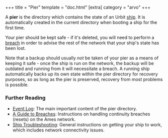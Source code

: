 +++
title = "Pier"
template = "doc.html"
[extra]
category = "arvo"
+++

A **pier** is the directory which contains the state of an Urbit [ship](../ship). It is automatically created in the current directory when booting a ship for the first time.

Your pier should be kept safe - if it's deleted, you will need to perform a [breach](../breach) in order to advise the rest of the network that your ship's state has been lost.

Note that a backup should usually _not_ be taken of your pier as a means of keeping it safe - once the ship is run on the network, the backup will be outdated and running from it will necessitate a breach. A running ship automatically backs up its own state within the pier directory for recovery purposes, so as long as the pier is preserved, recovery from most problems is possible.

### Further Reading

- [Event Log](../eventlog): The main important content of the pier directory.
- [A Guide to Breaches](@/docs/tutorials/guide-to-breaches.md): Instructions on handling continuity breaches (resets) on the Ames network.
- [Ship Troubleshooting](@/docs/tutorials/ship-troubleshooting.md): General instructions on getting your ship to work, which includes network connectivity issues.
